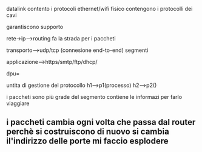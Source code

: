 datalink contento i protocoli ethernet/wifi
fisico contengono i protocolli dei cavi

garantiscono supporto

rete->ip-->routing
fa la strada per i paccheti


transporto-->udp/tcp (connesione end-to-end)
segmenti

applicazione-->https/smtp/ftp/dhcp/

dpu=

untita di gestione del protocollo
h1-->p1(processo)
h2-->p2()

i paccheti sono più grade del segmento
contiene le informazi per farlo viaggiare 

i paccheti cambia ogni volta che passa dal router
perchè si costruiscono di nuovo
si cambia il'indirizzo delle porte mi faccio esplodere 
--